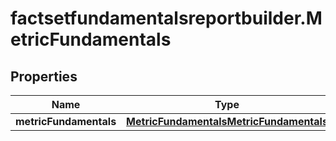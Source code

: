 # factsetfundamentalsreportbuilder.MetricFundamentals

## Properties

Name | Type | Description | Notes
------------ | ------------- | ------------- | -------------
**metricFundamentals** | [**MetricFundamentalsMetricFundamentals**](MetricFundamentalsMetricFundamentals.md) |  | [optional] 


